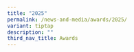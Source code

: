 ```yaml
---
title: "2025"
permalink: /news-and-media/awards/2025/
variant: tiptap
description: ""
third_nav_title: Awards
---
```

